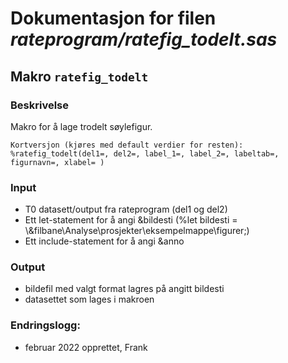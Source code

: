 
# Dokumentasjon for filen *rateprogram/ratefig_todelt.sas*


## Makro `ratefig_todelt`

### Beskrivelse

Makro for å lage trodelt søylefigur.

```
Kortversjon (kjøres med default verdier for resten):
%ratefig_todelt(del1=, del2=, label_1=, label_2=, labeltab=, figurnavn=, xlabel= )
```
### Input
- T0 datasett/output fra rateprogram (del1 og del2)
- Ett let-statement for å angi &bildesti (%let bildesti = \\&filbane\Analyse\prosjekter\eksempelmappe\figurer;)
- Ett include-statement for å angi &anno 

### Output
- bildefil med valgt format lagres på angitt bildesti
- datasettet som lages i makroen

### Endringslogg:
- februar 2022 opprettet, Frank
